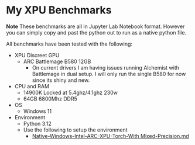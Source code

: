 # My XPU Benchmarks

**Note** These benchmarks are all in Jupyter Lab Notebook format. However you can simply copy and past the python out to run as a native python file.

All benchmarks have been tested with the following:

- XPU Discreet GPU
  - ARC Battlemage B580 12GB
    - On current drivers I am having issues running Alchemist with Battlemage in dual setup. I will only run the single B580 for now since its shiny and new.
- CPU and RAM
  - 14900K Locked at 5.4ghz/4.1ghz 230w
  - 64GB 6800Mhz DDR5
- OS
  - Windows 11
- Environment
  - Python 3.12
  - Use the following to setup the environment
    - <a href="https://github.com/phillipscarroll/mlXPU/blob/main/Native-Windows-Intel-ARC-XPU-Torch-With%20Mixed-Precision.md">Native-Windows-Intel-ARC-XPU-Torch-With Mixed-Precision.md</a>

